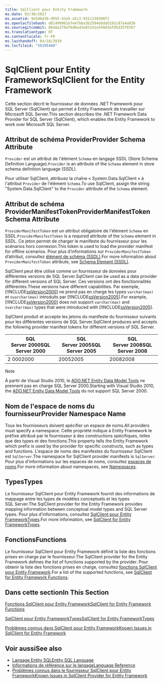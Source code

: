 ```yaml
---
title: SqlClient pour Entity Framework
ms.date: 03/30/2017
ms.assetid: 9a5d6d39-d955-43a5-a5c2-931c239398f1
ms.openlocfilehash: d81499961e7e47bba3b2594ddddd192c87a4a936
ms.sourcegitcommit: 0be8a279af6d8a43e03141e349d3efd5d35f8767
ms.translationtype: HT
ms.contentlocale: fr-FR
ms.lasthandoff: 04/18/2019
ms.locfileid: "59195460"
---
```

# <a name="sqlclient-for-the-entity-framework"></a><span data-ttu-id="2ff86-102">SqlClient pour Entity Framework</span><span class="sxs-lookup"><span data-stu-id="2ff86-102">SqlClient for the Entity Framework</span></span>
<span data-ttu-id="2ff86-103">Cette section décrit le fournisseur de données .NET Framework pour SQL Server (SqlClient) qui permet à Entity Framework de travailler sur Microsoft SQL Server.</span><span class="sxs-lookup"><span data-stu-id="2ff86-103">This section describes the .NET Framework Data Provider for SQL Server (SqlClient), which enables the Entity Framework to work over Microsoft SQL Server.</span></span>  
  
## <a name="provider-schema-attribute"></a><span data-ttu-id="2ff86-104">Attribut de schéma Provider</span><span class="sxs-lookup"><span data-stu-id="2ff86-104">Provider Schema Attribute</span></span>  
 <span data-ttu-id="2ff86-105">`Provider` est un attribut de l'élément `Schema` en langage SSDL (Store Schema Definition Language).</span><span class="sxs-lookup"><span data-stu-id="2ff86-105">`Provider` is an attribute of the `Schema` element in store schema definition language (SSDL).</span></span>  
  
 <span data-ttu-id="2ff86-106">Pour utiliser SqlClient, attribuez la chaîne « System.Data.SqlClient » à l'attribut `Provider` de l'élément `Schema`.</span><span class="sxs-lookup"><span data-stu-id="2ff86-106">To use SqlClient, assign the string "System.Data.SqlClient" to the `Provider` attribute of the `Schema` element.</span></span>  
  
## <a name="providermanifesttoken-schema-attribute"></a><span data-ttu-id="2ff86-107">Attribut de schéma ProviderManifestToken</span><span class="sxs-lookup"><span data-stu-id="2ff86-107">ProviderManifestToken Schema Attribute</span></span>  
 <span data-ttu-id="2ff86-108">`ProviderManifestToken` est un attribut obligatoire de l'élément `Schema` en SSDL.</span><span class="sxs-lookup"><span data-stu-id="2ff86-108">`ProviderManifestToken` is a required attribute of the `Schema` element in SSDL.</span></span> <span data-ttu-id="2ff86-109">Ce jeton permet de charger le manifeste du fournisseur pour les scénarios hors connexion.</span><span class="sxs-lookup"><span data-stu-id="2ff86-109">This token is used to load the provider manifest for offline scenarios.</span></span> <span data-ttu-id="2ff86-110">Pour plus d’informations sur `ProviderManifestToken` d’attribut, consultez [élément de schéma (SSDL)](/ef/ef6/modeling/designer/advanced/edmx/ssdl-spec#schema-element-ssdl).</span><span class="sxs-lookup"><span data-stu-id="2ff86-110">For more information about `ProviderManifestToken` attribute, see [Schema Element (SSDL)](/ef/ef6/modeling/designer/advanced/edmx/ssdl-spec#schema-element-ssdl).</span></span>  
  
 <span data-ttu-id="2ff86-111">SqlClient peut être utilisé comme un fournisseur de données pour différentes versions de SQL Server.</span><span class="sxs-lookup"><span data-stu-id="2ff86-111">SqlClient can be used as a data provider for different versions of SQL Server.</span></span> <span data-ttu-id="2ff86-112">Ces versions ont des fonctionnalités différentes.</span><span class="sxs-lookup"><span data-stu-id="2ff86-112">These versions have different capabilities.</span></span> <span data-ttu-id="2ff86-113">Par exemple, [!INCLUDE[ssVersion2000](../../../../../includes/ssversion2000-md.md)] ne prend pas en charge les types `varchar(max)` et `nvarchar(max)` introduits par [!INCLUDE[ssVersion2005](../../../../../includes/ssversion2005-md.md)].</span><span class="sxs-lookup"><span data-stu-id="2ff86-113">For example, [!INCLUDE[ssVersion2000](../../../../../includes/ssversion2000-md.md)] does not support `varchar(max)` and `nvarchar(max)` types that were introduced with [!INCLUDE[ssVersion2005](../../../../../includes/ssversion2005-md.md)].</span></span>  
  
 <span data-ttu-id="2ff86-114">SqlClient produit et accepte les jetons du manifeste du fournisseur suivants pour les différentes versions de SQL Server.</span><span class="sxs-lookup"><span data-stu-id="2ff86-114">SqlClient produces and accepts the following provider manifest tokens for different versions of SQL Server.</span></span>  
  
|<span data-ttu-id="2ff86-115">SQL Server 2000</span><span class="sxs-lookup"><span data-stu-id="2ff86-115">SQL Server 2000</span></span>|<span data-ttu-id="2ff86-116">SQL Server 2005</span><span class="sxs-lookup"><span data-stu-id="2ff86-116">SQL Server 2005</span></span>|<span data-ttu-id="2ff86-117">SQL Server 2008</span><span class="sxs-lookup"><span data-stu-id="2ff86-117">SQL Server 2008</span></span>|  
|-|-|-|  
|<span data-ttu-id="2ff86-118">2 000</span><span class="sxs-lookup"><span data-stu-id="2ff86-118">2000</span></span>|<span data-ttu-id="2ff86-119">2005</span><span class="sxs-lookup"><span data-stu-id="2ff86-119">2005</span></span>|<span data-ttu-id="2ff86-120">2008</span><span class="sxs-lookup"><span data-stu-id="2ff86-120">2008</span></span>|  
  
> [!NOTE]
>  <span data-ttu-id="2ff86-121">À partir de Visual Studio 2010, le [ADO.NET Entity Data Model Tools](https://docs.microsoft.com/previous-versions/dotnet/netframework-4.0/bb399249(v=vs.100)) ne prennent pas en charge SQL Server 2000.</span><span class="sxs-lookup"><span data-stu-id="2ff86-121">Starting with Visual Studio 2010, the [ADO.NET Entity Data Model Tools](https://docs.microsoft.com/previous-versions/dotnet/netframework-4.0/bb399249(v=vs.100)) do not support SQL Server 2000.</span></span>  
  
## <a name="provider-namespace-name"></a><span data-ttu-id="2ff86-122">Nom de l'espace de noms du fournisseur</span><span class="sxs-lookup"><span data-stu-id="2ff86-122">Provider Namespace Name</span></span>  
 <span data-ttu-id="2ff86-123">Tous les fournisseurs doivent spécifier un espace de noms.</span><span class="sxs-lookup"><span data-stu-id="2ff86-123">All providers must specify a namespace.</span></span> <span data-ttu-id="2ff86-124">Cette propriété indique à Entity Framework le préfixe attribué par le fournisseur à des constructions spécifiques, telles que des types et des fonctions.</span><span class="sxs-lookup"><span data-stu-id="2ff86-124">This property tells the Entity Framework which prefix is used by the provider for specific constructs, such as types and functions.</span></span> <span data-ttu-id="2ff86-125">L'espace de noms des manifestes du fournisseur SqlClient est `SqlServer`.</span><span class="sxs-lookup"><span data-stu-id="2ff86-125">The namespace for SqlClient provider manifests is `SqlServer`.</span></span> <span data-ttu-id="2ff86-126">Pour plus d’informations sur les espaces de noms, consultez [espaces de noms](../../../../../docs/framework/data/adonet/ef/language-reference/namespaces-entity-sql.md).</span><span class="sxs-lookup"><span data-stu-id="2ff86-126">For more information about namespaces, see [Namespaces](../../../../../docs/framework/data/adonet/ef/language-reference/namespaces-entity-sql.md).</span></span>  
  
## <a name="types"></a><span data-ttu-id="2ff86-127">Types</span><span class="sxs-lookup"><span data-stu-id="2ff86-127">Types</span></span>  
 <span data-ttu-id="2ff86-128">Le fournisseur SqlClient pour Entity Framework fournit des informations de mappage entre les types de modèles conceptuels et les types SQL Server.</span><span class="sxs-lookup"><span data-stu-id="2ff86-128">The SqlClient provider for the Entity Framework provides mapping information between conceptual model types and SQL Server types.</span></span> <span data-ttu-id="2ff86-129">Pour plus d’informations, consultez [SqlClient pour Entity FrameworkTypes](../../../../../docs/framework/data/adonet/ef/sqlclient-for-ef-types.md).</span><span class="sxs-lookup"><span data-stu-id="2ff86-129">For more information, see [SqlClient for Entity FrameworkTypes](../../../../../docs/framework/data/adonet/ef/sqlclient-for-ef-types.md).</span></span>  
  
## <a name="functions"></a><span data-ttu-id="2ff86-130">Fonctions</span><span class="sxs-lookup"><span data-stu-id="2ff86-130">Functions</span></span>  
 <span data-ttu-id="2ff86-131">Le fournisseur SqlClient pour Entity Framework définit la liste des fonctions prises en charge par le fournisseur.</span><span class="sxs-lookup"><span data-stu-id="2ff86-131">The SqlClient provider for the Entity Framework defines the list of functions supported by the provider.</span></span> <span data-ttu-id="2ff86-132">Pour obtenir la liste des fonctions prises en charge, consultez [fonctions SqlClient pour Entity Framework](../../../../../docs/framework/data/adonet/ef/sqlclient-for-ef-functions.md).</span><span class="sxs-lookup"><span data-stu-id="2ff86-132">For a list of the supported functions, see [SqlClient for Entity Framework Functions](../../../../../docs/framework/data/adonet/ef/sqlclient-for-ef-functions.md).</span></span>  
  
## <a name="in-this-section"></a><span data-ttu-id="2ff86-133">Dans cette section</span><span class="sxs-lookup"><span data-stu-id="2ff86-133">In This Section</span></span>  
 [<span data-ttu-id="2ff86-134">Fonctions SqlClient pour Entity Framework</span><span class="sxs-lookup"><span data-stu-id="2ff86-134">SqlClient for Entity Framework Functions</span></span>](../../../../../docs/framework/data/adonet/ef/sqlclient-for-ef-functions.md)  
  
 [<span data-ttu-id="2ff86-135">SqlClient pour Entity FrameworkTypes</span><span class="sxs-lookup"><span data-stu-id="2ff86-135">SqlClient for Entity FrameworkTypes</span></span>](../../../../../docs/framework/data/adonet/ef/sqlclient-for-ef-types.md)  
  
 [<span data-ttu-id="2ff86-136">Problèmes connus dans SqlClient pour Entity Framework</span><span class="sxs-lookup"><span data-stu-id="2ff86-136">Known Issues in SqlClient for Entity Framework</span></span>](../../../../../docs/framework/data/adonet/ef/known-issues-in-sqlclient-for-entity-framework.md)  
  
## <a name="see-also"></a><span data-ttu-id="2ff86-137">Voir aussi</span><span class="sxs-lookup"><span data-stu-id="2ff86-137">See also</span></span>

- [<span data-ttu-id="2ff86-138">Langage Entity SQL</span><span class="sxs-lookup"><span data-stu-id="2ff86-138">Entity SQL Language</span></span>](../../../../../docs/framework/data/adonet/ef/language-reference/entity-sql-language.md)
- [<span data-ttu-id="2ff86-139">Informations de référence sur le langage</span><span class="sxs-lookup"><span data-stu-id="2ff86-139">Language Reference</span></span>](../../../../../docs/framework/data/adonet/ef/language-reference/index.md)
- [<span data-ttu-id="2ff86-140">Problèmes connus dans le fournisseur SqlClient pour Entity Framework</span><span class="sxs-lookup"><span data-stu-id="2ff86-140">Known Issues in SqlClient Provider for Entity Framework</span></span>](../../../../../docs/framework/data/adonet/ef/sqlclient-for-the-entity-framework.md)
